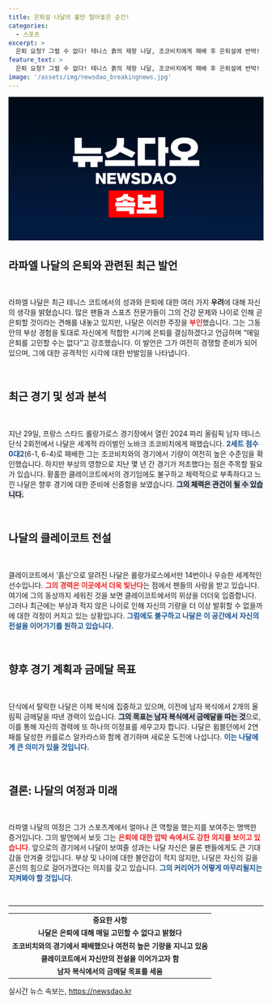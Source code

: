 ```yaml
---
title: 은퇴설 나달의 불만 털어놓은 순간!
categories:
  - 스포츠
excerpt: >
  은퇴 요청? 그럴 수 없다! 테니스 흙의 제왕 나달, 조코비치에게 패배 후 은퇴설에 반박! 체력적으로 힘든 게 느껴진다면 결정을 내리겠다고 밝혀, 팬들에게 희망의 메시지를 전했다.
feature_text: >
  은퇴 요청? 그럴 수 없다! 테니스 흙의 제왕 나달, 조코비치에게 패배 후 은퇴설에 반박! 체력적으로 힘든 게 느껴진다면 결정을 내리겠다고 밝혀, 팬들에게 희망의 메시지를 전했다.
image: '/assets/img/newsdao_breakingnews.jpg'
---
```


<p><img src="/assets/img/newsdao_breakingnews.jpg" alt="implanttips 속보" /></p>

<h2 data-ke-size="size26">라파엘 나달의 은퇴와 관련된 최근 발언</h2>

<p data-ke-size="size16">&nbsp;</p>

<p data-ke-size="size16">라파엘 나달은 최근 테니스 코트에서의 성과와 은퇴에 대한 여러 가지 <b>우려</b>에 대해 자신의 생각을 밝혔습니다. 많은 팬들과 스포츠 전문가들이 그의 건강 문제와 나이로 인해 곧 은퇴할 것이라는 견해를 내놓고 있지만, 나달은 이러한 주장을 <b><span style="color: #ee2323;">부인</span></b>했습니다. 그는 그동안의 부상 경험을 토대로 자신에게 적합한 시기에 은퇴를 결심하겠다고 언급하며 “매일 은퇴를 고민할 수는 없다”고 강조했습니다. 이 발언은 그가 여전히 경쟁할 준비가 되어 있으며, 그에 대한 공격적인 시각에 대한 반발임을 나타냅니다.</p>

<p data-ke-size="size16">&nbsp;</p>

<h2 data-ke-size="size26">최근 경기 및 성과 분석</h2>

<p data-ke-size="size16">&nbsp;</p>

<p data-ke-size="size16">지난 29일, 프랑스 스타드 롤랑가로스 경기장에서 열린 2024 파리 올림픽 남자 테니스 단식 2회전에서 나달은 세계적 라이벌인 노바크 조코비치에게 패했습니다. <b><span style="color: #1a5490;">2세트 점수 0대2</span></b>(6-1, 6-4)로 패배한 그는 조코비치와의 경기에서 기량이 여전히 높은 수준임을 확인했습니다. 하지만 부상의 영향으로 지난 몇 년 간 경기가 저조했다는 점은 주목할 필요가 있습니다. 황홀한 클레이코트에서의 경기임에도 불구하고 체력적으로 부족하다고 느낀 나달은 향후 경기에 대한 준비에 신중함을 보였습니다. <b><span style="background-color: #21538527;">그의 체력은 관건이 될 수 있습니다.</span></b></p>

<p data-ke-size="size16">&nbsp;</p>

<h2 data-ke-size="size26">나달의 클레이코트 전설</h2>

<p data-ke-size="size16">&nbsp;</p>

<p data-ke-size="size16">클레이코트에서 ‘흙신’으로 알려진 나달은 롤랑가로스에서만 14번이나 우승한 세계적인 선수입니다. <b><span style="color: #ee2323;">그의 경력은 이곳에서 더욱 빛난다</span></b>는 점에서 팬들의 사랑을 받고 있습니다. 여기에 그의 동상까지 세워진 것을 보면 클레이코트에서의 위상을 더더욱 입증합니다. 그러나 최근에는 부상과 적지 않은 나이로 인해 자신의 기량을 더 이상 발휘할 수 없을까에 대한 걱정이 커지고 있는 상황입니다. <b><span style="color: #1a5490;">그럼에도 불구하고 나달은 이 공간에서 자신의 전설을 이어가기를 원하고 있습니다.</span></b></p>

<p data-ke-size="size16">&nbsp;</p>

<h2 data-ke-size="size26">향후 경기 계획과 금메달 목표</h2>

<p data-ke-size="size16">&nbsp;</p>

<p data-ke-size="size16">단식에서 탈락한 나달은 이제 복식에 집중하고 있으며, 이전에 남자 복식에서 2개의 올림픽 금메달을 따낸 경력이 있습니다. <b><span style="background-color: #21538527;">그의 목표는 남자 복식에서 금메달을 따는 것</span></b>으로, 이를 통해 자신의 경력에 또 하나의 이정표를 세우고자 합니다. 나달은 윔블던에서 2연패를 달성한 카를로스 알카라스와 함께 경기하며 새로운 도전에 나섭니다. <b><span style="color: #1a5490;">이는 나달에게 큰 의미가 있을 것입니다.</span></b></p>

<p data-ke-size="size16">&nbsp;</p>

<h2 data-ke-size="size26">결론: 나달의 여정과 미래</h2>

<p data-ke-size="size16">&nbsp;</p>

<p data-ke-size="size16">라파엘 나달의 여정은 그가 스포츠계에서 얼마나 큰 역할을 했는지를 보여주는 명백한 증거입니다. 그의 발언에서 보듯 그는 <b><span style="color: #ee2323;">은퇴에 대한 압박 속에서도 강한 의지를 보이고 있습니다</span></b>. 앞으로의 경기에서 나달이 보여줄 성과는 나달 자신은 물론 팬들에게도 큰 기대감을 안겨줄 것입니다. 부상 및 나이에 대한 불안감이 적지 않지만, 나달은 자신의 길을 혼신의 힘으로 걸어가겠다는 의지를 갖고 있습니다. <b><span style="color: #1a5490;">그의 커리어가 어떻게 마무리될지는 지켜봐야 할 것입니다.</span></b></p>

<p data-ke-size="size16">&nbsp;</p>

<hr style="height: 1px; border: none; background-color: #000;"/>

<table style="width: 100%;">
<tr>
<td style="text-align: center; height: 17px;"><b>중요한 사항</b></td>
</tr>
<tr>
<td style="text-align: center; height: 17px;"><b>나달은 은퇴에 대해 매일 고민할 수 없다고 밝혔다</b></td>
</tr>
<tr>
<td style="text-align: center; height: 17px;"><b>조코비치와의 경기에서 패배했으나 여전히 높은 기량을 지니고 있음</b></td>
</tr>
<tr>
<td style="text-align: center; height: 17px;"><b>클레이코트에서 자신만의 전설을 이어가고자 함</b></td>
</tr>
<tr>
<td style="text-align: center; height: 17px;"><b>남자 복식에서의 금메달 목표를 세움</b></td>
</tr>
</table>
실시간 뉴스 속보는, <a href="https://newsdao.kr" rel="dofollow">https://newsdao.kr</a>


